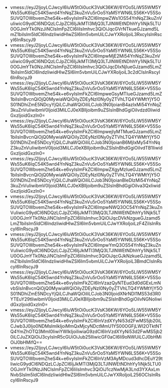 - vmess://eyJ2IjoyLCJwcyI6IuW5tOi0ucK3VsK36KW/6YOo5LiW55WM5YWs55uK6IqC54K5wrd4YnNqZ3kuZnVu5rOo5YaM5YWN6LS56K+V55SoSUVQTOWbvemZheS4k+e6vyIsImFkZCI6ImpwZWs1OS54YnNqZ3kuZnVuIiwicG9ydCI6NDQzLCJpZCI6IjJkMTI3MjQ3LTJlNWEtNDhhYy1iNjk5LTU0OGJmYTk0NzJiNCIsImFpZCI6IiIsImhvc3QiOiJqcGVrNTkueGJzamd5LmZ1biIsIm5ldCI6IndzIiwidHlwZSI6Im5vbmUiLCJwYXRoIjoiL3RxcyIsInRscyI6InRscyJ9
- vmess://eyJ2IjoyLCJwcyI6IuW5tOi0ucK3VsK36KW/6YOo5LiW55WM5YWs55uK6IqC54K5wrd4YnNqZ3kuZnVu5rOo5YaM5YWN6LS56K+V55SoSUVQTOWbvemZheS4k+e6vyIsImFkZCI6ImpwMjE2Mi54YnNqZ3kuZnVuIiwicG9ydCI6NDQzLCJpZCI6IjJkMTI3MjQ3LTJlNWEtNDhhYy1iNjk5LTU0OGJmYTk0NzJiNCIsImFpZCI6IiIsImhvc3QiOiJqcDIxNjIueGJzamd5LmZ1biIsIm5ldCI6IndzIiwidHlwZSI6Im5vbmUiLCJwYXRoIjoiL3c2dCIsInRscyI6InRscyJ9
- vmess://eyJ2IjoyLCJwcyI6IuW5tOi0ucK3VsK36KW/6YOo5LiW55WM5YWs55uK6IqC54K5wrd4YnNqZ3kuZnVu5rOo5YaM5YWN6LS56K+V55SoSUVQTOWbvemZheS4k+e6vyIsImFkZCI6ImpweGsyMTIueGJzamd5LmZ1biIsInBvcnQiOjQ0MywiaWQiOiIyZDEyNzI0Ny0yZTVhLTQ4YWMtYjY5OS01NDhiZmE5NDcyYjQiLCJhaWQiOiIiLCJob3N0IjoianB4azIxMi54YnNqZ3kuZnVuIiwibmV0Ijoid3MiLCJ0eXBlIjoibm9uZSIsInBhdGgiOiIvdzd0IiwidGxzIjoidGxzIn0=
- vmess://eyJ2IjoyLCJwcyI6IuW5tOi0ucK3VsK36KW/6YOo5LiW55WM5YWs55uK6IqC54K5wrd4YnNqZ3kuZnVu5rOo5YaM5YWN6LS56K+V55SoSUVQTOWbvemZheS4k+e6vyIsImFkZCI6ImpwejIyMTMueGJzamd5LmZ1biIsInBvcnQiOjQ0MywiaWQiOiIyZDEyNzI0Ny0yZTVhLTQ4YWMtYjY5OS01NDhiZmE5NDcyYjQiLCJhaWQiOiIiLCJob3N0IjoianB6MjIxMy54YnNqZ3kuZnVuIiwibmV0Ijoid3MiLCJ0eXBlIjoibm9uZSIsInBhdGgiOiIvdTB1IiwidGxzIjoidGxzIn0=
- vmess://eyJ2IjoyLCJwcyI6IuW5tOi0ucK3VsK36KW/6YOo5LiW55WM5YWs55uK6IqC54K5wrd4YnNqZ3kuZnVu5rOo5YaM5YWN6LS56K+V55SoSUVQTOWbvemZheS4k+e6vyIsImFkZCI6ImpwZXgyMzIueGJzamd5LmZ1biIsInBvcnQiOjQ0MywiaWQiOiIyZDEyNzI0Ny0yZTVhLTQ4YWMtYjY5OS01NDhiZmE5NDcyYjQiLCJhaWQiOiIiLCJob3N0IjoianBleDIzMi54YnNqZ3kuZnVuIiwibmV0Ijoid3MiLCJ0eXBlIjoibm9uZSIsInBhdGgiOiIva3QxIiwidGxzIjoidGxzIn0=
- vmess://eyJ2IjoyLCJwcyI6IuW5tOi0ucK3VsK36KW/6YOo5LiW55WM5YWs55uK6IqC54K5wrd4YnNqZ3kuZnVu5rOo5YaM5YWN6LS56K+V55SoSUVQTOWbvemZheS4k+e6vyIsImFkZCI6ImpwNWQ3OC54YnNqZ3kuZnVuIiwicG9ydCI6NDQzLCJpZCI6IjJkMTI3MjQ3LTJlNWEtNDhhYy1iNjk5LTU0OGJmYTk0NzJiNCIsImFpZCI6IiIsImhvc3QiOiJqcDVkNzgueGJzamd5LmZ1biIsIm5ldCI6IndzIiwidHlwZSI6Im5vbmUiLCJwYXRoIjoiLzF4ZiIsInRscyI6InRscyJ9
- vmess://eyJ2IjoyLCJwcyI6IuW5tOi0ucK3VsK36KW/6YOo5LiW55WM5YWs55uK6IqC54K5wrd4YnNqZ3kuZnVu5rOo5YaM5YWN6LS56K+V55SoSUVQTOWbvemZheS4k+e6vyIsImFkZCI6ImpwYmQ3OS54YnNqZ3kuZnVuIiwicG9ydCI6NDQzLCJpZCI6IjJkMTI3MjQ3LTJlNWEtNDhhYy1iNjk5LTU0OGJmYTk0NzJiNCIsImFpZCI6IiIsImhvc3QiOiJqcGJkNzkueGJzamd5LmZ1biIsIm5ldCI6IndzIiwidHlwZSI6Im5vbmUiLCJwYXRoIjoiL3BmdCIsInRscyI6InRscyJ9
- vmess://eyJ2IjoyLCJwcyI6IuW5tOi0ucK3VsK36KW/6YOo5LiW55WM5YWs55uK6IqC54K5wrd4YnNqZ3kuZnVu5rOo5YaM5YWN6LS56K+V55SoSUVQTOWbvemZheS4k+e6vyIsImFkZCI6InVzazQyNTEud3d0dGExLmNvbSIsInBvcnQiOjQ0MywiaWQiOiIyZDEyNzI0Ny0yZTVhLTQ4YWMtYjY5OS01NDhiZmE5NDcyYjQiLCJhaWQiOiIiLCJob3N0IjoidXNrNDI1MS53d3R0YTEuY29tIiwibmV0Ijoid3MiLCJ0eXBlIjoibm9uZSIsInBhdGgiOiIvNGNoIiwidGxzIjoidGxzIn0=
- vmess://eyJ2IjoyLCJwcyI6IuW5tOi0ucK3VsK36KW/6YOo5LiW55WM5YWs55uK6IqC54K5wrd4YnNqZ3kuZnVu5rOo5YaM5YWN6LS56K+V55SoSUVQTOWbvemZheS4k+e6vyIsImFkZCI6InVzdXYyNi53d2FwMS5jb20iLCJwb3J0Ijo0NDMsImlkIjoiMmQxMjcyNDctMmU1YS00OGFjLWI2OTktNTQ4YmZhOTQ3MmI0IiwiYWlkIjoiIiwiaG9zdCI6InVzdXYyNi53d2FwMS5jb20iLCJuZXQiOiJ3cyIsInR5cGUiOiJub25lIiwicGF0aCI6Ii9oNWUiLCJ0bHMiOiJ0bHMifQ==
- vmess://eyJ2IjoyLCJwcyI6IuW5tOi0ucK3VsK36KW/6YOo5LiW55WM5YWs55uK6IqC54K5wrd4YnNqZ3kuZnVu5rOo5YaM5YWN6LS56K+V55SoSUVQTOWbvemZheS4k+e6vyIsImFkZCI6InVzM3AyMDcud3dhcDEuY29tIiwicG9ydCI6NDQzLCJpZCI6IjJkMTI3MjQ3LTJlNWEtNDhhYy1iNjk5LTU0OGJmYTk0NzJiNCIsImFpZCI6IiIsImhvc3QiOiJ1czNwMjA3Lnd3YXAxLmNvbSIsIm5ldCI6IndzIiwidHlwZSI6Im5vbmUiLCJwYXRoIjoiL256OCIsInRscyI6InRscyJ9